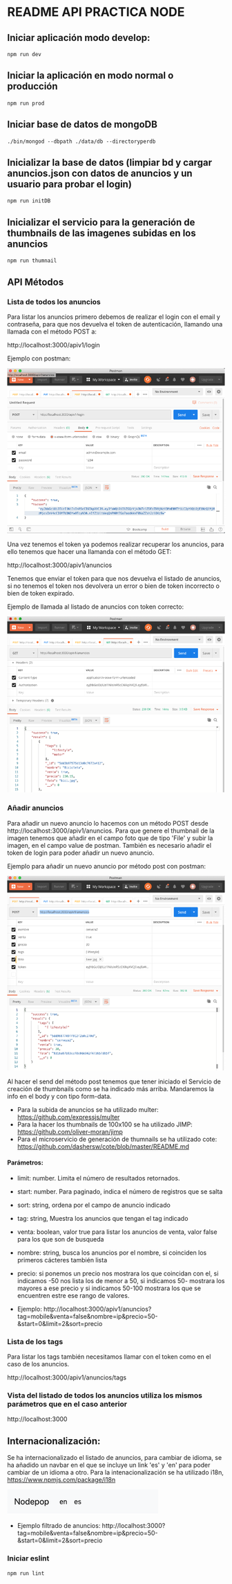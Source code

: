 # README API PRACTICA NODE

## Iniciar aplicación modo develop:
```
npm run dev
```
## Iniciar la aplicación en modo normal o producción
```
npm run prod
```
## Iniciar base de datos de mongoDB
 ```
 ./bin/mongod --dbpath ./data/db --directoryperdb
```
## Inicializar la base de datos (limpiar bd y cargar anuncios.json con datos de anuncios y un usuario para probar el login)
```
npm run initDB
```

## Inicializar el servicio para la generación de thumbnails de las imagenes subidas en los anuncios
```
npm run thumnail
```

## API Métodos

### Lista de todos los anuncios
Para listar los anuncios primero debemos de realizar el login con
el email y contraseña, para que nos devuelva el token de autenticación, llamando una llamada con el método POST a:

http://localhost:3000/apiv1/login

Ejemplo con postman:

![Imagen login](./images/login.png)

Una vez tenemos el token ya podemos realizar recuperar los anuncios, para ello tenemos que hacer una llamanda 
con el método GET:

http://localhost:3000/apiv1/anuncios

Tenemos que enviar el token para que nos devuelva el listado de anuncios, si no tenemos el token nos devolvera un error
o bien de token incorrecto o bien de token expirado.

Ejemplo de llamada al listado de anuncios con token correcto:

![Imagen login](./images/anuncios.png)

### Añadir anuncios
Para añadir un nuevo anuncio lo hacemos con un método POST desde http://localhost:3000/apiv1/anuncios. Para
que genere el thumbnail de la imagen tenemos que añadir en el campo foto que de tipo 'File' y subir la imagen,
en el campo value de postman. También es necesario añadir el token de login para poder añadir un nuevo
anuncio.

Ejemplo para añadir un nuevo anuncio por método post con postman:

![Imagen login](./images/add.png)

Al hacer el send del método post tenemos que tener iniciado el Servicio de creación de thumbnails como se ha
indicado más arriba. Mandaremos la info en el body y con tipo form-data.
* Para la subida de anuncios se ha utilizado multer: https://github.com/expressjs/multer
* Para la hacer los thumbnails de 100x100 se ha utilizado JIMP: https://github.com/oliver-moran/jimp
* Para el microservicio de generación de thumnails se ha utilizado cote: https://github.com/dashersw/cote/blob/master/README.md

#### Parámetros:
  
  * limit: number. Limita el número de resultados retornados.
  * start: number. Para paginado, indica el número de registros que se salta
  * sort: string, ordena por el campo de anuncio indicado
  * tag: string, Muestra los anuncios que tengan el tag indicado
  * venta: boolean, valor true para listar los anuncios de venta, valor false para los que son de busqueda
  * nombre: string, busca los anuncios por el nombre, si coinciden los primeros cácteres también lista
  * precio: si ponemos un precio nos mostrara los que coincidan con el, si indicamos -50 nos lista los de
  menor a 50, si indicamos 50- mostrara los mayores a ese precio y si indicamos 50-100 mostrara los que 
  se encuentren estre ese rango de valores.

  * Ejemplo:
  http://localhost:3000/apiv1/anuncios?tag=mobile&venta=false&nombre=ip&precio=50-&start=0&limit=2&sort=precio
  
### Lista de los tags
Para listar los tags también necesitamos llamar con el token como en el caso de los anuncios.

http://localhost:3000/apiv1/anuncios/tags  

### Vista del listado de todos los anuncios utiliza los mismos parámetros que en el caso anterior
http://localhost:3000

## Internacionalización:
Se ha internacionalizado el listado de anuncios, para cambiar de idioma, se ha añadido un navbar en el que
se incluye un link 'es' y 'en' para poder cambiar de un idioma a otro. Para la intenacionalización se ha utilizado
i18n, https://www.npmjs.com/package/i18n

![Imagen login](./images/lang.png)

  * Ejemplo filtrado de anuncios:
  http://localhost:3000?tag=mobile&venta=false&nombre=ip&precio=50-&start=0&limit=2&sort=precio

### Iniciar eslint
```
npm run lint
```